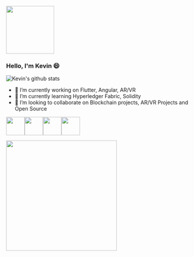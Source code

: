 <p>
  <img src="https://github.com/lordvins226/lordvins226/blob/master/assets/animation1.gif" width="130" height="130">
</p>

### Hello, I'm Kevin 😄 

![Kevin's github stats](https://github-readme-stats.vercel.app/api?username=lordvins226&show_icons=true&theme=tokyonight)

- 🔭 I’m currently working on Flutter, Angular, AR/VR
- 🌱 I’m currently learning Hyperledger Fabric, Solidity
- 👯 I’m looking to collaborate on Blockchain projects, AR/VR Projects and Open Source

<p>
<img src="https://github.com/lordvins226/lordvins226/blob/master/assets/flutter.svg" width="50" height="50"><img src="https://github.com/lordvins226/lordvins226/blob/master/assets/angular.svg" width="50" height="50"><img src="https://github.com/lordvins226/lordvins226/blob/master/assets/google-arcore.svg" width="50" height="50"><img src="https://github.com/lordvins226/lordvins226/blob/master/assets/solidity.svg" width="50" height="50">
</p>

<p >
<img src="https://github.com/lordvins226/lordvins226/blob/master/assets/animation2.gif" width="300" height="300">
</p>

<!--
**lordvins226/lordvins226** is a ✨ _special_ ✨ repository because its `README.md` (this file) appears on your GitHub profile.

Here are some ideas to get you started:



- 🤔 I’m looking for help with ...
- 💬 Ask me about ...
- 📫 How to reach me: ...
- 😄 Pronouns: ...
- ⚡ Fun fact: ...
-->
